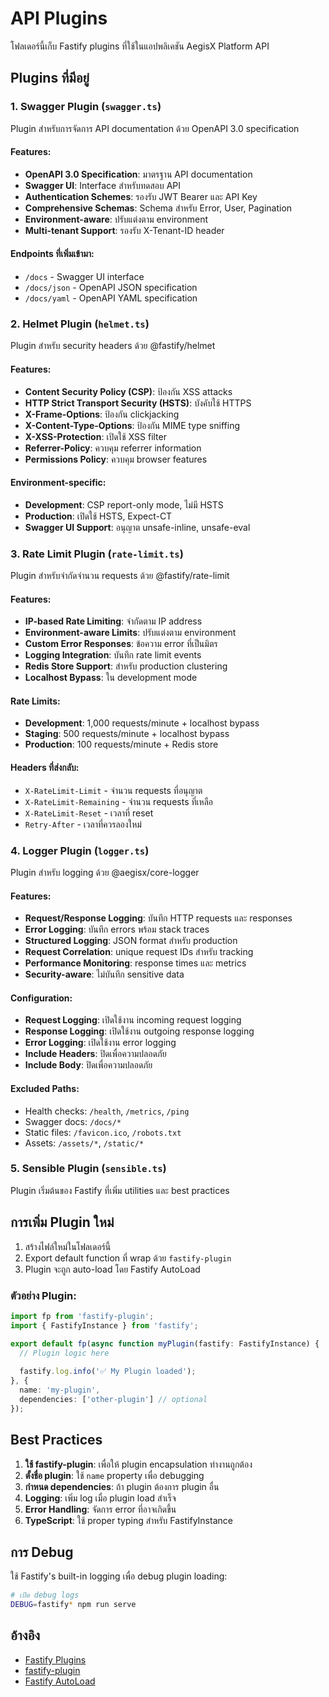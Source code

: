 # API Plugins

โฟลเดอร์นี้เก็บ Fastify plugins ที่ใช้ในแอปพลิเคชัน AegisX Platform API

## Plugins ที่มีอยู่

### 1. Swagger Plugin (`swagger.ts`)

Plugin สำหรับการจัดการ API documentation ด้วย OpenAPI 3.0 specification

#### Features:
- **OpenAPI 3.0 Specification**: มาตรฐาน API documentation
- **Swagger UI**: Interface สำหรับทดสอบ API
- **Authentication Schemes**: รองรับ JWT Bearer และ API Key
- **Comprehensive Schemas**: Schema สำหรับ Error, User, Pagination
- **Environment-aware**: ปรับแต่งตาม environment
- **Multi-tenant Support**: รองรับ X-Tenant-ID header

#### Endpoints ที่เพิ่มเข้ามา:
- `/docs` - Swagger UI interface
- `/docs/json` - OpenAPI JSON specification
- `/docs/yaml` - OpenAPI YAML specification

### 2. Helmet Plugin (`helmet.ts`)

Plugin สำหรับ security headers ด้วย @fastify/helmet

#### Features:
- **Content Security Policy (CSP)**: ป้องกัน XSS attacks
- **HTTP Strict Transport Security (HSTS)**: บังคับใช้ HTTPS
- **X-Frame-Options**: ป้องกัน clickjacking
- **X-Content-Type-Options**: ป้องกัน MIME type sniffing
- **X-XSS-Protection**: เปิดใช้ XSS filter
- **Referrer-Policy**: ควบคุม referrer information
- **Permissions Policy**: ควบคุม browser features

#### Environment-specific:
- **Development**: CSP report-only mode, ไม่มี HSTS
- **Production**: เปิดใช้ HSTS, Expect-CT
- **Swagger UI Support**: อนุญาต unsafe-inline, unsafe-eval

### 3. Rate Limit Plugin (`rate-limit.ts`)

Plugin สำหรับจำกัดจำนวน requests ด้วย @fastify/rate-limit

#### Features:
- **IP-based Rate Limiting**: จำกัดตาม IP address
- **Environment-aware Limits**: ปรับแต่งตาม environment
- **Custom Error Responses**: ข้อความ error ที่เป็นมิตร
- **Logging Integration**: บันทึก rate limit events
- **Redis Store Support**: สำหรับ production clustering
- **Localhost Bypass**: ใน development mode

#### Rate Limits:
- **Development**: 1,000 requests/minute + localhost bypass
- **Staging**: 500 requests/minute + localhost bypass
- **Production**: 100 requests/minute + Redis store

#### Headers ที่ส่งกลับ:
- `X-RateLimit-Limit` - จำนวน requests ที่อนุญาต
- `X-RateLimit-Remaining` - จำนวน requests ที่เหลือ
- `X-RateLimit-Reset` - เวลาที่ reset
- `Retry-After` - เวลาที่ควรลองใหม่

### 4. Logger Plugin (`logger.ts`)

Plugin สำหรับ logging ด้วย @aegisx/core-logger

#### Features:
- **Request/Response Logging**: บันทึก HTTP requests และ responses
- **Error Logging**: บันทึก errors พร้อม stack traces
- **Structured Logging**: JSON format สำหรับ production
- **Request Correlation**: unique request IDs สำหรับ tracking
- **Performance Monitoring**: response times และ metrics
- **Security-aware**: ไม่บันทึก sensitive data

#### Configuration:
- **Request Logging**: เปิดใช้งาน incoming request logging
- **Response Logging**: เปิดใช้งาน outgoing response logging
- **Error Logging**: เปิดใช้งาน error logging
- **Include Headers**: ปิดเพื่อความปลอดภัย
- **Include Body**: ปิดเพื่อความปลอดภัย

#### Excluded Paths:
- Health checks: `/health`, `/metrics`, `/ping`
- Swagger docs: `/docs/*`
- Static files: `/favicon.ico`, `/robots.txt`
- Assets: `/assets/*`, `/static/*`

### 5. Sensible Plugin (`sensible.ts`)

Plugin เริ่มต้นของ Fastify ที่เพิ่ม utilities และ best practices

## การเพิ่ม Plugin ใหม่

1. สร้างไฟล์ใหม่ในโฟลเดอร์นี้
2. Export default function ที่ wrap ด้วย `fastify-plugin`
3. Plugin จะถูก auto-load โดย Fastify AutoLoad

### ตัวอย่าง Plugin:

```typescript
import fp from 'fastify-plugin';
import { FastifyInstance } from 'fastify';

export default fp(async function myPlugin(fastify: FastifyInstance) {
  // Plugin logic here
  
  fastify.log.info('✅ My Plugin loaded');
}, {
  name: 'my-plugin',
  dependencies: ['other-plugin'] // optional
});
```

## Best Practices

1. **ใช้ fastify-plugin**: เพื่อให้ plugin encapsulation ทำงานถูกต้อง
2. **ตั้งชื่อ plugin**: ใช้ `name` property เพื่อ debugging
3. **กำหนด dependencies**: ถ้า plugin ต้องการ plugin อื่น
4. **Logging**: เพิ่ม log เมื่อ plugin load สำเร็จ
5. **Error Handling**: จัดการ error ที่อาจเกิดขึ้น
6. **TypeScript**: ใช้ proper typing สำหรับ FastifyInstance

## การ Debug

ใช้ Fastify's built-in logging เพื่อ debug plugin loading:

```bash
# เปิด debug logs
DEBUG=fastify* npm run serve
```

## อ้างอิง

- [Fastify Plugins](https://www.fastify.io/docs/latest/Reference/Plugins/)
- [fastify-plugin](https://github.com/fastify/fastify-plugin)
- [Fastify AutoLoad](https://github.com/fastify/fastify-autoload) 